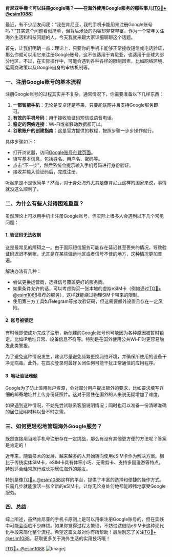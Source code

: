 **肯尼亚手機卡可以註冊google嗎？——在海外使用Google服务的那些事儿[[TG💪+ @esim1088](https://t.me/s/esim1088)]**

最近，有不少朋友问我：“我在肯尼亚，我的手机卡能用来注册Google账号吗？”其实这个问题看似简单，但背后涉及的内容却非常丰富。作为一个常年关注海外生活和科技问题的人，今天我就来跟大家详细聊聊这个话题。

首先，让我们明确一点：理论上，只要你的手机卡能够正常接收短信或电话验证，那么你就可以用它来注册Google账号。这不仅适用于肯尼亚，也适用于全球大部分地区。不过，在实际操作中，可能会遇到各种各样的限制因素，比如网络环境、运营商政策以及Google自身的审核机制等。

### 一、注册Google账号的基本流程

注册Google账号的过程其实并不复杂。通常情况下，你需要准备以下几样东西：

1. **一部智能手机**：无论是安卓还是苹果，只要能联网并且支持Google服务即可。
2. **有效的手机号码**：用于接收验证码短信或语音电话。
3. **稳定的网络连接**：Wi-Fi或者移动数据都可以。
4. **谷歌账户的创建指南**：这是官方提供的教程，按照步骤一步步操作就行。

具体步骤如下：
- 打开浏览器，访问[Google账号创建页面](https://accounts.google.com/signup)。
- 填写基本信息，包括姓名、用户名、密码等。
- 点击“下一步”，然后系统会提示输入手机号码进行身份验证。
- 接收并输入验证码后，完成注册。

听起来是不是很简单？然而，对于身处海外尤其是像肯尼亚这样的国家来说，事情就没这么顺利了。

### 二、为什么有些人觉得困难重重？

虽然理论上可以用手机卡注册Google账号，但实际上很多人会遇到以下几个常见问题：

#### 1. 验证码无法收到
这是最常见的障碍之一。由于国际短信服务可能存在延迟甚至丢失的情况，导致验证码迟迟不到账。尤其是在某些偏远地区或者信号不佳的地方，这种情况更加普遍。

解决办法有几种：
- 尝试更换运营商，选择信号覆盖更好的服务商。
- 如果条件允许的话，可以考虑购买一张本地的虚拟eSIM卡（例如通过[TG💪+ @esim1088](https://t.me/s/esim1088)推荐的服务），这样就能绕过物理SIM卡带来的限制。
- 使用第三方工具如Telegram等接收验证码，但这需要额外设置且存在一定风险。

#### 2. 账号被锁定
有时候即使成功完成了注册，新创建的Google账号也可能因为各种原因被暂时锁定。比如IP地址异常、设备信息不符等。特别是在国外使用公共Wi-Fi时更容易触发此类警报。

为了避免这种情况发生，建议尽量避免频繁更换网络环境，并确保所使用的设备干净无病毒。此外，在首次登录时最好关闭任何可能干扰正常通信的应用程序。

#### 3. 地址验证难题
Google为了防止滥用账户资源，会对部分用户提出额外的要求，比如要求填写详细的邮寄地址并上传身份证照片。这对于居住在国外的人来说无疑增加了难度。

如果遇到这种情况，不妨先尝试联系客服说明情况；同时也可以准备一份清晰准确的居住证明材料以备不时之需。

### 三、如何更轻松地管理海外Google服务？

既然直接用当地手机号注册存在一定挑战，那么有没有其他更方便的方法呢？答案是肯定的！

近年来，随着技术的发展，越来越多的人开始转向使用eSIM卡作为解决方案。相比于传统实体SIM卡，eSIM卡具有体积小巧、无需剪卡、支持多国漫游等特点，特别适合经常旅行或长期居住海外的朋友。

特别是像[TG💪+ @esim1088](https://t.me/s/esim1088)这样的平台，提供了丰富的选择和便捷的操作方式。只需几步就能激活一张全新的eSIM卡，让你无论身处何地都能顺畅地享受Google服务。

### 四、总结

综上所述，虽然肯尼亚的手机卡原则上是可以用来注册Google账号的，但在实践中可能会面临不少麻烦。如果你觉得过程太繁琐，不妨试试借助eSIM卡这种现代化手段来简化整个流程。希望这篇文章对你有所帮助！最后别忘了关注[TG💪+ @esim1088](https://t.me/s/esim1088)，获取更多关于海外生活的实用技巧哦！

[[TG💪+ @esim1088](https://t.me/s/esim1088) ![Image](https://i.postimg.cc/4NQfJmqS/Snipaste-2025-05-13-00-14-12.png)]